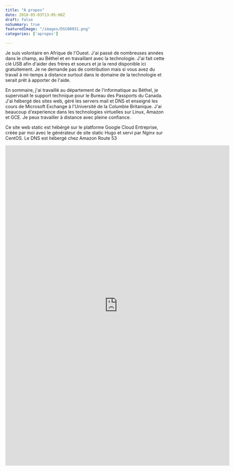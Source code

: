 ```yaml
---
title: "À propos"
date: 2018-05-03T13:05:08Z
draft: false
noSummary: true
featuredImage: "/images/DSC00931.png"
categories: ['apropos']

---
```


Je suis volontaire en Afrique de l'Ouest. J'ai passé de nombreuses années dans le champ, au Béthel et en travaillant avec la technologie. J'ai fait cette clé USB afin d'aider des frères et soeurs et je la rend disponible ici gratuitement. Je ne demande pas de contribution mais si vous avez du travail à mi-temps à distance surtout dans le domaine de la technologie et serait prêt à apporter de l'aide.

En sommaire, j'ai travaillé au département de l'informatique au Béthel, je supervisait le support technique pour le Bureau des Passports du Canada. J'ai hébergé des sites web, géré les servers mail et DNS et enseigné les cours de Microsoft Exchange à l'Université de la Columbie Britanique. J'ai beaucoup d'experience dans les technologies virtuelles sur Linux, Amazon et GCE. Je peux travailler à distance avec pleine confiance. 

Ce site web static est hébérgé sur le platforme Google Cloud Entreprise, créée par moi avec le générateur de site static Hugo et servi par Nginx sur CentOS. Le DNS est hébergé chez Amazon Route 53


<iframe src="https://docs.google.com/forms/d/e/1FAIpQLSeSaw5q-3yyLxe8mH5WNYHDJ8TgUFOaQNzvJdXRx4SJdc-QmA/viewform?embedded=true" width="700" height="1000" frameborder="0" marginheight="0" marginwidth="0">Loading...</iframe>

